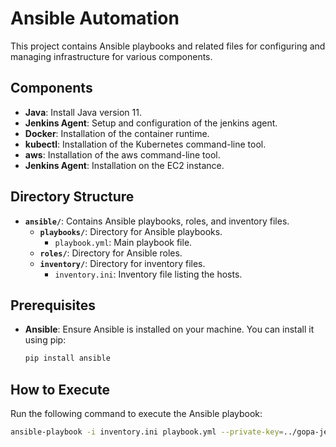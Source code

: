# Ansible Automation

This project contains Ansible playbooks and related files for configuring and managing infrastructure for various components.

## Components

- **Java**: Install Java version 11.
- **Jenkins Agent**: Setup and configuration of the jenkins agent.
- **Docker**: Installation of the container runtime.
- **kubectl**: Installation of the Kubernetes command-line tool.
- **aws**: Installation of the aws command-line tool.
- **Jenkins Agent**: Installation on the EC2 instance.

## Directory Structure

- **`ansible/`**: Contains Ansible playbooks, roles, and inventory files.
  - **`playbooks/`**: Directory for Ansible playbooks.
    - `playbook.yml`: Main playbook file.
  - **`roles/`**: Directory for Ansible roles.
  - **`inventory/`**: Directory for inventory files.
    - `inventory.ini`: Inventory file listing the hosts.

## Prerequisites

- **Ansible**: Ensure Ansible is installed on your machine. You can install it using pip:
  ```bash
  pip install ansible

## How to Execute

Run the following command to execute the Ansible playbook:
  ```bash
  ansible-playbook -i inventory.ini playbook.yml --private-key=../gopa-jenkins.pem
  ```

